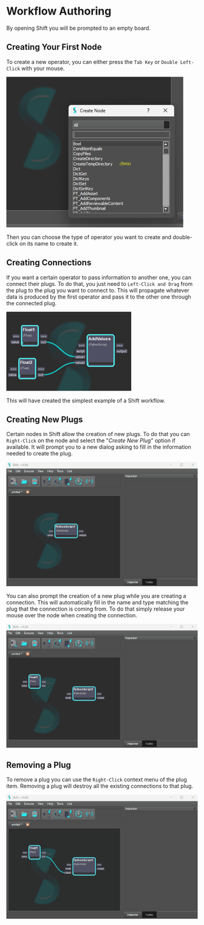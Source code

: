 # Workflow Authoring

By opening Shift you will be prompted to an empty board.  

## Creating Your First Node

To create a new operator, you can either press the `Tab Key` or `Double Left-Click` with your mouse.  

![Create Node Dialog](../images/node_creation_dialog.png "Create Node Dialog")  

Then you can choose the type of operator you want to create and double-click on its name to create it.

## Creating Connections

If you want a certain operator to pass information to another one, you can connect their plugs. To do that, you just need to `Left-Click and Drag` from the plug to the plug you want to connect to. This will propagate whatever data is produced by the first operator and pass it to the other one through the connected plug.  

![Connected Nodes](../images/connected_nodes.png "Connected Nodes")  

This will have created the simplest example of a Shift workflow.

## Creating New Plugs

Certain nodes in Shift allow the creation of new plugs. To do that you can `Right-Click` on the node and select the "*Create New Plug*" option if available. It will prompt you to a new dialog asking to fill in the information needed to create the plug.

![New Plug](../images/new_plug.gif)

You can also prompt the creation of a new plug while you are creating a connection. This will automatically fill in the name and type matching the plug that the connection is coming from.
To do that simply release your mouse over the node when creating the connection.

![New Plug](../images/new_plug_drag_connection.gif)

## Removing a Plug

To remove a plug you can use the `Right-Click` context menu of the plug item. Removing a plug will destroy all the existing connections to that plug.

![Removing Plug](../images/removing_plug.gif)
